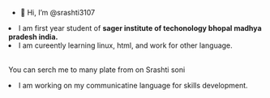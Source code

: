 - 👋 Hi, I’m @srashti3107

<li> I am  first year student of <b> sager institute of techonology bhopal madhya pradesh india.</b>
  
<li> I am cureently learning linux, html, and work for other language.
  
  
</br> You  can serch me to many plate from on Srashti soni   

<li> I am working on my communicatine language for skills development.
           
